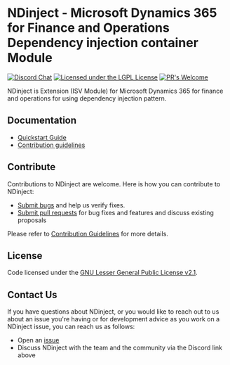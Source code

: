 # NDinject - Microsoft Dynamics 365 for Finance and Operations Dependency injection container Module  

[![Discord Chat](https://img.shields.io/discord/938559793935835217?label=Discord&logo=Discord)](https://discord.gg/JY9u87R7)
[![Licensed under the LGPL License](https://img.shields.io/badge/license-lgpl__2__1-blue)](https://github.com/shadowchamber/NDinject/blob/master/LICENSE)
[![PR's Welcome](https://img.shields.io/badge/PRs%20-welcome-brightgreen.svg)](#contribute)

NDinject is Extension (ISV Module) for Microsoft Dynamics 365 for finance and operations for using dependency injection pattern.

## Documentation

* [Quickstart Guide](https://github.com/shadowchamber/NDinject/wiki/Quick-Start-Guide)
* [Contribution guidelines](CONTRIBUTING.md)

## Contribute

Contributions to NDinject are welcome.  Here is how you can contribute to NDinject:

* [Submit bugs](https://github.com/shadowchamber/NDinject/issues) and help us verify fixes.
* [Submit pull requests](https://github.com/shadowchamber/NDinject/pulls) for bug fixes and features and discuss existing proposals

Please refer to [Contribution Guidelines](CONTRIBUTING.md) for more details.

## License

Code licensed under the [GNU Lesser General Public License v2.1](https://github.com/shadowchamber/NDinject/blob/master/LICENSE).

## Contact Us

If you have questions about NDinject, or you would like to reach out to us about an issue you're having or for development advice as you work on a NDinject issue, you can reach us as follows:

* Open an [issue](https://github.com/shadowchamber/NDinject/issues/new)
* Discuss NDinject with the team and the community via the Discord link above
